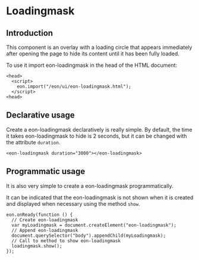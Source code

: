 # Loadingmask

## Introduction
This component is an overlay with a loading circle that appears immediately after opening the page to hide its content until it has been fully loaded.

To use it import eon-loadingmask in the head of the HTML document:
``` [html]
<head>
  <script>
    eon.import("/eon/ui/eon-loadingmask.html");
  </script>
<head>
```

## Declarative usage
Create a eon-loadingmask declaratively is really simple. By default, the time it takes eon-loadingmask to hide is 2 seconds, but it can be changed with the attribute `duration`.
``` [html]
<eon-loadingmask duration="3000"></eon-loadingmask>
```

## Programmatic usage
It is also very simple to create a eon-loadingmask programmatically. 

It can be indicated that the eon-loadingmask is not shown when it is created and displayed when necessary using the method `show`.
``` [javascript]
eon.onReady(function () {
  // Create eon-loadingmask
  var myLoadingmask = document.createElement("eon-loadingmask");
  // Append eon-loadingmask
  document.querySelector("body").appendChild(myLoadingmask);
  // Call to method to show eon-loadingmask
  loadingmask.show();
});
```
